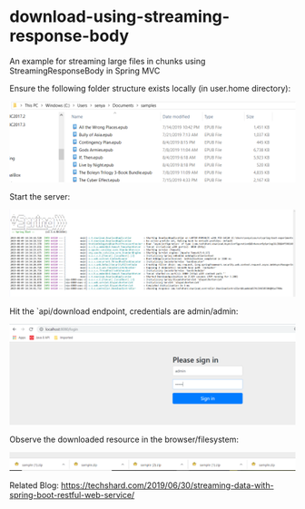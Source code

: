 # download-using-streaming-response-body
An example for streaming large files in chunks using StreamingResponseBody in Spring MVC

Ensure the following folder structure exists locally (in user.home directory):  

![README](https://github.com/excelsiorsoft/spring-boot-experiments/blob/master/streaming-rest-responses/README_images/README.png)

Start the server:

![README1](https://github.com/excelsiorsoft/spring-boot-experiments/blob/master/streaming-rest-responses/README_images/README1.png)

Hit the `api/download endpoint, credentials are admin/admin:

![README2](https://github.com/excelsiorsoft/spring-boot-experiments/blob/master/streaming-rest-responses/README_images/README2.png)

Observe the downloaded resource in the browser/filesystem:

![README3](https://github.com/excelsiorsoft/spring-boot-experiments/blob/master/streaming-rest-responses/README_images/README3.png)

Related Blog: https://techshard.com/2019/06/30/streaming-data-with-spring-boot-restful-web-service/
